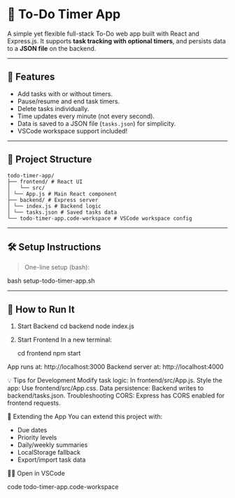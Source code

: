 # 📝 To-Do Timer App

A simple yet flexible full-stack To-Do web app built with React and Express.js. It supports **task tracking with optional timers**, and persists data to a **JSON file** on the backend.

---

## 🚀 Features

- Add tasks with or without timers.
- Pause/resume and end task timers.
- Delete tasks individually.
- Time updates every minute (not every second).
- Data is saved to a JSON file (`tasks.json`) for simplicity.
- VSCode workspace support included!

---

## 📁 Project Structure

    todo-timer-app/ 
    ├── frontend/ # React UI 
    │   └── src/ 
    │ └── App.js # Main React component 
    ├── backend/ # Express server 
    │ └── index.js # Backend logic 
    │ └── tasks.json # Saved tasks data 
    └── todo-timer-app.code-workspace # VSCode workspace config


---

## 🛠️ Setup Instructions

> One-line setup (bash):

bash setup-todo-timer-app.sh

---

## 🧪 How to Run It
1. Start Backend
    cd backend
    node index.js
2. Start Frontend
    In a new terminal:

    cd frontend
    npm start

App runs at: http://localhost:3000
Backend server at: http://localhost:4000

💡 Tips for Development
Modify task logic: In frontend/src/App.js.
Style the app: Use frontend/src/App.css.
Data persistence: Backend writes to backend/tasks.json.
Troubleshooting CORS: Express has CORS enabled for frontend requests.

🧩 Extending the App
You can extend this project with:

- Due dates
- Priority levels
- Daily/weekly summaries
- LocalStorage fallback
- Export/import task data

🧑‍💻 Open in VSCode

code todo-timer-app.code-workspace